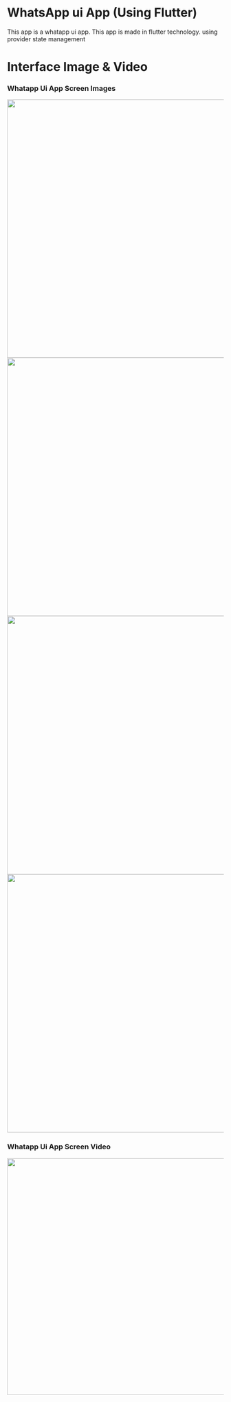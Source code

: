 
# WhatsApp ui App (Using Flutter)

This app is a whatapp ui app. This app is made in flutter technology. using provider state management

# Interface Image & Video
<h3> Whatapp Ui App Screen Images </h3>
<p>
<img src="https://user-images.githubusercontent.com/125340601/230706405-bdab29e1-79e3-4482-9f11-db7ccb0233a7.png" weight="500" height="600"/> 
<img src="https://user-images.githubusercontent.com/125340601/230706416-ff303755-c6f2-4968-8011-05499dab1d46.png" weight="500" height="600"/>
<img src="https://user-images.githubusercontent.com/125340601/230706423-64ec9e95-fe21-4268-85d2-ceec502e0886.png" weight="500" height="600"/>
<img src="https://user-images.githubusercontent.com/125340601/230706430-65a6eaf9-d062-4f80-941a-356dc9740fdd.png" weight="500" height="600"/>
</p>


<h3> Whatapp Ui App Screen Video </h3>
<img src="https://user-images.githubusercontent.com/125340601/230706451-d43a60be-9bff-4242-b88d-5d1601e8ee29.mp4" weight="450" height="550"/>





